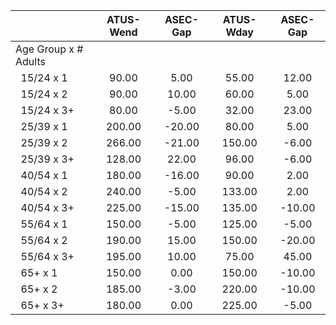 
|                      |    ATUS-Wend |     ASEC-Gap |    ATUS-Wday |     ASEC-Gap |
| -------------------- | :----------: | :----------: | :----------: | :----------: |
| Age Group x # Adults |              |              |              |              |
| &nbsp;&nbsp;15/24 x 1 |        90.00 |         5.00 |        55.00 |        12.00 |
| &nbsp;&nbsp;15/24 x 2 |        90.00 |        10.00 |        60.00 |         5.00 |
| &nbsp;&nbsp;15/24 x 3+ |        80.00 |        -5.00 |        32.00 |        23.00 |
| &nbsp;&nbsp;25/39 x 1 |       200.00 |       -20.00 |        80.00 |         5.00 |
| &nbsp;&nbsp;25/39 x 2 |       266.00 |       -21.00 |       150.00 |        -6.00 |
| &nbsp;&nbsp;25/39 x 3+ |       128.00 |        22.00 |        96.00 |        -6.00 |
| &nbsp;&nbsp;40/54 x 1 |       180.00 |       -16.00 |        90.00 |         2.00 |
| &nbsp;&nbsp;40/54 x 2 |       240.00 |        -5.00 |       133.00 |         2.00 |
| &nbsp;&nbsp;40/54 x 3+ |       225.00 |       -15.00 |       135.00 |       -10.00 |
| &nbsp;&nbsp;55/64 x 1 |       150.00 |        -5.00 |       125.00 |        -5.00 |
| &nbsp;&nbsp;55/64 x 2 |       190.00 |        15.00 |       150.00 |       -20.00 |
| &nbsp;&nbsp;55/64 x 3+ |       195.00 |        10.00 |        75.00 |        45.00 |
| &nbsp;&nbsp;65+ x 1  |       150.00 |         0.00 |       150.00 |       -10.00 |
| &nbsp;&nbsp;65+ x 2  |       185.00 |        -3.00 |       220.00 |       -10.00 |
| &nbsp;&nbsp;65+ x 3+ |       180.00 |         0.00 |       225.00 |        -5.00 |

